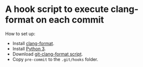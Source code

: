 # A hook script to execute clang-format on each commit

How to set up:

* Install [clang-format](http://releases.llvm.org/).
* Install [Python 3](https://www.python.org/downloads/).
* Download [git-clang-format script](https://llvm.org/svn/llvm-project/cfe/trunk/tools/clang-format/git-clang-format).
* Copy `pre-commit` to the `.git/hooks` folder.
